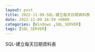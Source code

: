 ```yaml
---
layout: post
title: 2022-11-09-SQL-建立每天日期資料表
date: 2022-11-09 16:59 +0800
categories: [Windows ,SQL_SERVER]
tags: [SQL_SERVER]
---
```

SQL-建立每天日期資料表
<script type='text/javascript' src=''>

      Create Table #Digital
      (
      SEQ Int
      )

      Declare @dteSdate DateTime
      Declare @dteEdate DateTime

      select @dteSdate='2030/01/01', @dteEdate='2030/12/31';
      insert into AlertDB..ATT_EVERYDAY (EveryDate) --新增日期
      select
      convert(varchar(10),DateAdd(day,A.SEQ,@dteSdate),111) As [Date1] 
      FROM(
	      Select A.SEQ*20+B.SEQ As SEQ From #Digital As A
	      Cross Join #Digital As B
      ) As A
      where DateAdd(day,A.SEQ,@dteSdate)<=@dteEdate
      order by A.SEQ

      --delete #Digital


      --select * from #Digital

      --insert into #Digital(SEQ)
      --select 19 as SEQ union 
      --select 18 as SEQ 
